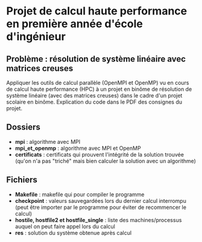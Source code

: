 # Projet de calcul haute performance en première année d'école d'ingénieur

## Problème : résolution de système linéaire avec matrices creuses
Appliquer les outils de calcul parallèle (OpenMPI et OpenMP) vu en cours de calcul haute performance (HPC) à un projet en binôme de résolution de système linéaire (avec des matrices creuses) dans le cadre d'un projet scolaire en binôme.
Explication du code dans le PDF des consignes du projet.

## Dossiers
* **mpi** : algorithme avec MPI
* **mpi_et_openmp** : algorithme avec MPI et OpenMP
* **certificats** : certificats qui prouvent l'intégrité de la solution trouvée (qu'on n'a pas "triché" mais bien calculer la solution avec un algorithme)

## Fichiers
* **Makefile** : makefile qui pour compiler le programme
* **checkpoint** : valeurs sauvegardées lors du dernier calcul interrompu (peut être importer par le programme pour éviter de recommencer le calcul)
* **hostile, hostfile2 et hostfile_single** : liste des machines/processus auquel on peut faire appel lors du calcul
* **res** : solution du système obtenue après calcul 
